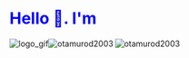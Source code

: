<div style="position:relative;"><h1 style="color:blue; ">Hello 👋. I'm</h1>
<img style="float:left;" src="https://api.products.aspose.app/slides/api/Common/DownloadFile/2754758d-a304-437e-9299-5e9a28ffea2d?file=result.gif&theme=algolia&hide_borders=true" align="" alt="logo_gif">
</div>
<div style="align:center;"
<img src="https://komarev.com/ghpvc/?username=otamurod2003&label=Profile%20views&color=0e75b6&style=flat" alt="otamurod2003" /> 
<img align="left" src="https://github-readme-stats.vercel.app/api?username=otamurod2003&theme=algolia&show_icons=true&hide_border=true&locale=en" alt="otamurod2003" />
<img align="center" src="https://github-readme-streak-stats.herokuapp.com/?user=otamurod2003&theme=algolia&hide_border=true" alt="otamurod2003" />

</div>
